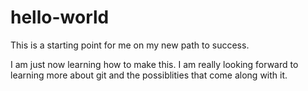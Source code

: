 # hello-world
This is a starting point for me on my new path to success. 

I am just now learning how to make this. I am really looking forward to learning more about git and the possiblities that come along with it.
